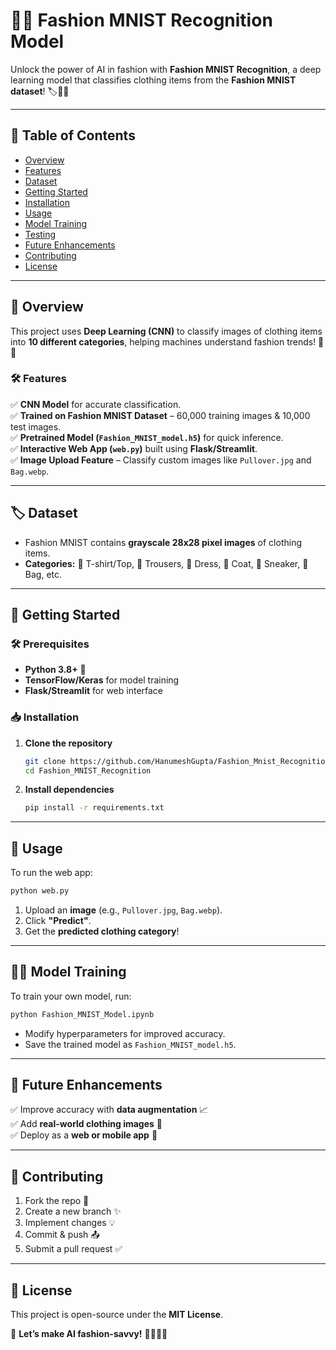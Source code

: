 # 👗🧢 Fashion MNIST Recognition Model

Unlock the power of AI in fashion with **Fashion MNIST Recognition**, a deep learning model that classifies clothing items from the **Fashion MNIST dataset**! 🏷️👕👟

---

## 📌 Table of Contents

- [Overview](#overview)
- [Features](#features)
- [Dataset](#dataset)
- [Getting Started](#getting-started)
- [Installation](#installation)
- [Usage](#usage)
- [Model Training](#model-training)
- [Testing](#testing)
- [Future Enhancements](#future-enhancements)
- [Contributing](#contributing)
- [License](#license)

---

## 🌟 Overview

This project uses **Deep Learning (CNN)** to classify images of clothing items into **10 different categories**, helping machines understand fashion trends! 👗🤖

### 🛠️ Features

✅ **CNN Model** for accurate classification.\
✅ **Trained on Fashion MNIST Dataset** – 60,000 training images & 10,000 test images.\
✅ **Pretrained Model (****`Fashion_MNIST_model.h5`****)** for quick inference.\
✅ **Interactive Web App (****`web.py`****)** built using **Flask/Streamlit**.\
✅ **Image Upload Feature** – Classify custom images like `Pullover.jpg` and `Bag.webp`.

---

## 🏷️ Dataset

- Fashion MNIST contains **grayscale 28x28 pixel images** of clothing items.
- **Categories:** 👕 T-shirt/Top, 👖 Trousers, 👗 Dress, 🧥 Coat, 👟 Sneaker, 🎒 Bag, etc.

---

## 🚀 Getting Started

### 🛠️ Prerequisites

- **Python 3.8+** 🐍
- **TensorFlow/Keras** for model training
- **Flask/Streamlit** for web interface

### 📥 Installation

1. **Clone the repository**
   ```bash
   git clone https://github.com/HanumeshGupta/Fashion_Mnist_Recognition.git
   cd Fashion_MNIST_Recognition
   ```
2. **Install dependencies**
   ```bash
   pip install -r requirements.txt
   ```

---

## 🎯 Usage

To run the web app:

```bash
python web.py
```

1. Upload an **image** (e.g., `Pullover.jpg`, `Bag.webp`).
2. Click **"Predict"**.
3. Get the **predicted clothing category**!

---

## 🏋️‍♂️ Model Training

To train your own model, run:

```bash
python Fashion_MNIST_Model.ipynb
```

- Modify hyperparameters for improved accuracy.
- Save the trained model as `Fashion_MNIST_model.h5`.

---
## 🔮 Future Enhancements

✅ Improve accuracy with **data augmentation** 📈\
✅ Add **real-world clothing images** 👗\
✅ Deploy as a **web or mobile app** 📱

---

## 🤝 Contributing

1. Fork the repo 🍴
2. Create a new branch ✨
3. Implement changes 💡
4. Commit & push 📤
5. Submit a pull request ✅

---

## 📝 License

This project is open-source under the **MIT License**.

🚀 **Let’s make AI fashion-savvy!** 👗🧢👕👖


